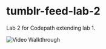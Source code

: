 # tumblr-feed-lab-2
Lab 2 for Codepath extending lab 1.

<img src='http://i.imgur.com/0DuYIfG.gif' title='Video Walkthrough' width='' alt='Video Walkthrough' />

